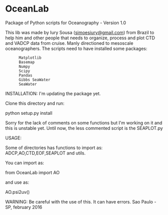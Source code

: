 # OceanLab
Package of Python scripts for Oceanography - Version 1.0

This lib was made by Iury Sousa (simoesiury@gmail.com) from Brazil to help him and other people that
needs to organize, process and plot CTD and VADCP data from cruise. Manly directioned
to mesoscale oceanographers. The scripts need to have installed some packages:
		  
		  Matplotlib
		  Basemap
		  Numpy
		  Scipy
		  Pandas
		  Gibbs SeaWater
		  SeaWater
		  
		  
INSTALLATION:
I'm updating the package yet.

Clone this directory and run:

python setup.py install
	
Sorry for the lack of comments on some functions but I'm working on it and this is unstable yet.
Until now, the less commented script is the SEAPLOT.py

USAGE:

Some of directories has functions to import as: ADCP,AO,CTD,EOF,SEAPLOT and utils.

You can import as:

from OceanLab import AO

and use as:

AO.psi2uv()


WARNING: Be careful with the use of this. It can have errors.
Sao Paulo - SP, february 2016


